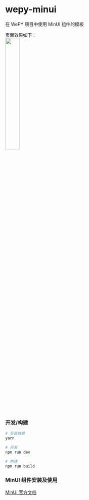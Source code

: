 # wepy-minui
在 WePY 项目中使用 MinUI 组件的模板

页面效果如下：<br>
<img src="https://ws3.sinaimg.cn/large/006tKfTcgy1fm6xmveiqmj30k00zo76h.jpg" width="30%" height="30%">

### 开发/构建

``` bash
# 安装依赖
yarn

# 开发
npm run dev

# 构建
npm run build
```

### MinUI 组件安装及使用

[MinUI 官方文档](https://meili.github.io/min/docs/min-cli/third-project/tutorial/with-wepy.html)
